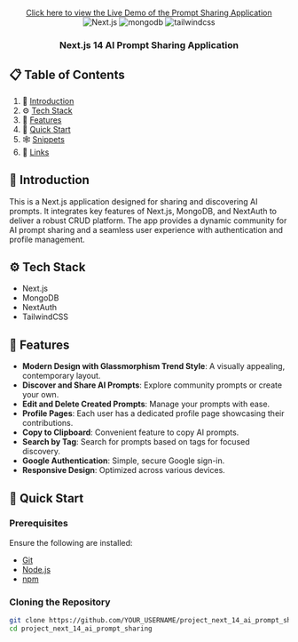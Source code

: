 <div align="center">
  <br />
  <a href="https://shareprompt-e35xrub7f-aayushmans-projects-3986618b.vercel.app/" target="_blank">
    Click here to view the Live Demo of the Prompt Sharing Application
  </a>
  <br />

  <div>
    <img src="https://img.shields.io/badge/-Next_JS-black?style=for-the-badge&logoColor=white&logo=nextdotjs&color=000" alt="Next.js" />
    <img src="https://img.shields.io/badge/-Mongodb-black?style=for-the-badge&logoColor=white&logo=mongodb&color=47A248" alt="mongodb" />
    <img src="https://img.shields.io/badge/-Tailwind_CSS-black?style=for-the-badge&logoColor=white&logo=tailwindcss&color=06B6D4" alt="tailwindcss" />
  </div>

  <h3 align="center">Next.js 14 AI Prompt Sharing Application</h3>
</div>

## 📋 Table of Contents

1. 🤖 [Introduction](#introduction)
2. ⚙️ [Tech Stack](#tech-stack)
3. 🔋 [Features](#features)
4. 🤸 [Quick Start](#quick-start)
5. 🕸️ [Snippets](#snippets)
6. 🔗 [Links](#links)

## 🤖 Introduction

This is a Next.js application designed for sharing and discovering AI prompts. It integrates key features of Next.js, MongoDB, and NextAuth to deliver a robust CRUD platform. The app provides a dynamic community for AI prompt sharing and a seamless user experience with authentication and profile management.

## ⚙️ Tech Stack

- Next.js
- MongoDB
- NextAuth
- TailwindCSS

## 🔋 Features

- **Modern Design with Glassmorphism Trend Style**: A visually appealing, contemporary layout.
- **Discover and Share AI Prompts**: Explore community prompts or create your own.
- **Edit and Delete Created Prompts**: Manage your prompts with ease.
- **Profile Pages**: Each user has a dedicated profile page showcasing their contributions.
- **Copy to Clipboard**: Convenient feature to copy AI prompts.
- **Search by Tag**: Search for prompts based on tags for focused discovery.
- **Google Authentication**: Simple, secure Google sign-in.
- **Responsive Design**: Optimized across various devices.

## 🤸 Quick Start

### Prerequisites

Ensure the following are installed:

- [Git](https://git-scm.com/)
- [Node.js](https://nodejs.org/en)
- [npm](https://www.npmjs.com/)

### Cloning the Repository

```bash
git clone https://github.com/YOUR_USERNAME/project_next_14_ai_prompt_sharing.git
cd project_next_14_ai_prompt_sharing
